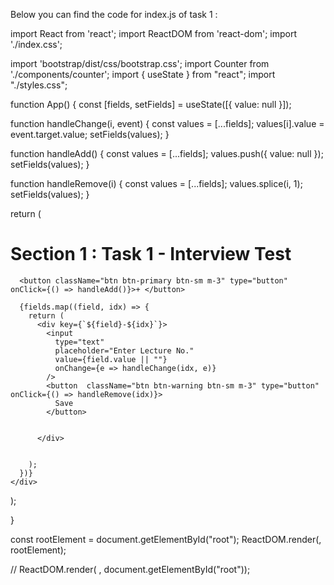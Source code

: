 Below you can find the code for index.js of task 1 :


import React from 'react';
import ReactDOM from 'react-dom';
import './index.css';


import 'bootstrap/dist/css/bootstrap.css';
import Counter from './components/counter';
import { useState } from "react";
import "./styles.css";

function App() {
  const [fields, setFields] = useState([{ value: null }]);

  function handleChange(i, event) {
    const values = [...fields];
    values[i].value = event.target.value;
    setFields(values);
  }

  function handleAdd() {
    const values = [...fields];
    values.push({ value: null });
    setFields(values);
  }

  function handleRemove(i) {
    const values = [...fields];
    values.splice(i, 1);
    setFields(values);
  }

  
  return (
    <div className="App">
      <h1>Section 1 : Task 1 - Interview Test</h1>

      <button className="btn btn-primary btn-sm m-3" type="button" onClick={() => handleAdd()}>+ </button>

      {fields.map((field, idx) => {
        return (
          <div key={`${field}-${idx}`}>
            <input
              type="text"
              placeholder="Enter Lecture No."
              value={field.value || ""}
              onChange={e => handleChange(idx, e)}
            />
            <button  className="btn btn-warning btn-sm m-3" type="button" onClick={() => handleRemove(idx)}>
              Save
            </button>

           
          </div>

          
        );
      })}
    </div>
  );
    
}

const rootElement = document.getElementById("root");
ReactDOM.render(<App />, rootElement);

// ReactDOM.render(<Counter /> , document.getElementById("root"));
